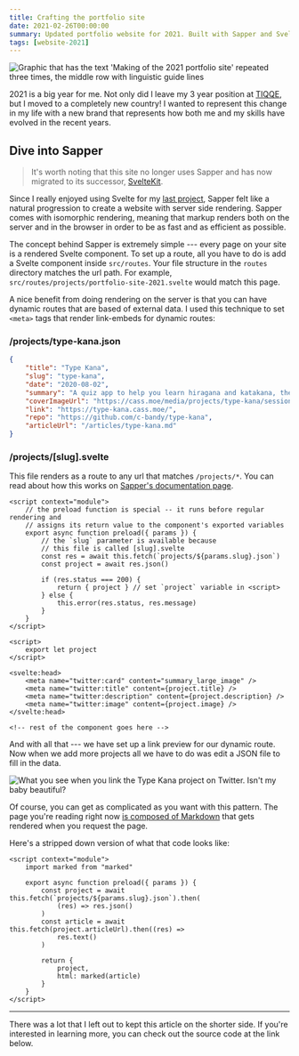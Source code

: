 ```yaml
---
title: Crafting the portfolio site
date: 2021-02-26T00:00:00
summary: Updated portfolio website for 2021. Built with Sapper and Svelte
tags: [website-2021]
---
```


![Graphic that has the text 'Making of the 2021 portfolio site' repeated three times, the middle row with linguistic guide lines](/media/projects/portfolio-site-2021/cover.png)

2021 is a big year for me. Not only did I leave my 3 year position at
[TIQQE](https://tiqqe.com/), but I moved to a completely new country! I wanted
to represent this change in my life with a new brand that represents how both me
and my skills have evolved in the recent years.

## Dive into Sapper

> It's worth noting that this site no longer uses Sapper and has now migrated to
> its successor, [SvelteKit](https://kit.svelte.dev/).

Since I really enjoyed using Svelte for my [last project](/projects/type-kana),
Sapper felt like a natural progression to create a website with server side
rendering. Sapper comes with isomorphic rendering, meaning that markup renders
both on the server and in the browser in order to be as fast and as efficient as
possible.

The concept behind Sapper is extremely simple --- every page on your site is a
rendered Svelte component. To set up a route, all you have to do is add a Svelte
component inside `src/routes`. Your file structure in the `routes` directory
matches the url path. For example,
`src/routes/projects/portfolio-site-2021.svelte` would match this page.

A nice benefit from doing rendering on the server is that you can have dynamic
routes that are based of external data. I used this technique to set `<meta>`
tags that render link-embeds for dynamic routes:

### /projects/type-kana.json

```json
{
	"title": "Type Kana",
	"slug": "type-kana",
	"date": "2020-08-02",
	"summary": "A quiz app to help you learn hiragana and katakana, the Japanese syllabaries. Powered by Svelte.",
	"coverImageUrl": "https://cass.moe/media/projects/type-kana/session.jpg",
	"link": "https://type-kana.cass.moe/",
	"repo": "https://github.com/c-bandy/type-kana",
	"articleUrl": "/articles/type-kana.md"
}
```

### /projects/[slug].svelte

This file renders as a route to any url that matches `/projects/*`. You
can read about how this works on [Sapper's documentation page](https://sapper.svelte.dev/docs#Pages).

```svelte
<script context="module">
	// the preload function is special -- it runs before regular rendering and
	// assigns its return value to the component's exported variables
	export async function preload({ params }) {
		// the `slug` parameter is available because
		// this file is called [slug].svelte
		const res = await this.fetch(`projects/${params.slug}.json`)
		const project = await res.json()

		if (res.status === 200) {
			return { project } // set `project` variable in <script>
		} else {
			this.error(res.status, res.message)
		}
	}
</script>

<script>
	export let project
</script>

<svelte:head>
	<meta name="twitter:card" content="summary_large_image" />
	<meta name="twitter:title" content={project.title} />
	<meta name="twitter:description" content={project.description} />
	<meta name="twitter:image" content={project.image} />
</svelte:head>

<!-- rest of the component goes here -->
```

And with all that --- we have set up a link preview for our dynamic route. Now
when we add more projects all we have to do was edit a JSON file to fill in the
data.

![What you see when you link the Type Kana project on Twitter. Isn't my baby beautiful?](/media/projects/portfolio-site-2021/link-preview.png "A screenshot of the link preview for a project as it appears on twitter.com")

Of course, you can get as complicated as you want with this pattern. The page
you're reading right now [is composed of
Markdown](/articles/portfolio-site-2021.md) that gets rendered when you request
the page.

Here's a stripped down version of what that code looks like:

```svelte
<script context="module">
	import marked from "marked"

	export async function preload({ params }) {
		const project = await this.fetch(`projects/${params.slug}.json`).then(
			(res) => res.json()
		)
		const article = await this.fetch(project.articleUrl).then((res) =>
			res.text()
		)

		return {
			project,
			html: marked(article)
		}
	}
</script>
```

---

There was a lot that I left out to kept this article on the shorter side. If
you're interested in learning more, you can check out the source code at the
link below.
